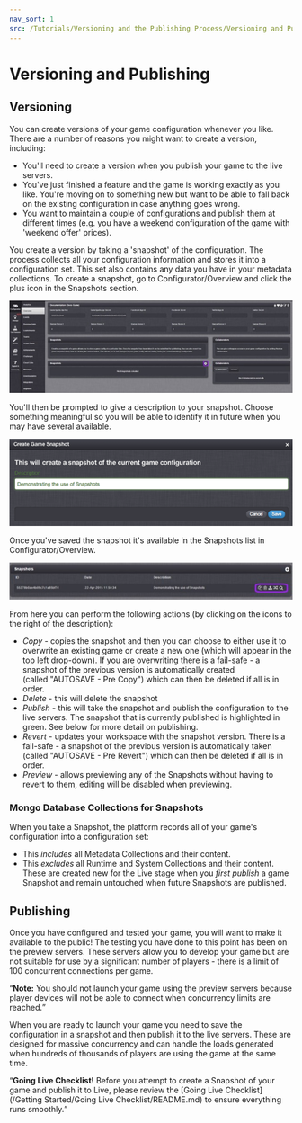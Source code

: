 ```yaml
---
nav_sort: 1
src: /Tutorials/Versioning and the Publishing Process/Versioning and Publishing a Game.md
---
```


# Versioning and Publishing

## Versioning

You can create versions of your game configuration whenever you like. There are a number of reasons you might want to create a version, including:

  * You'll need to create a version when you publish your game to the live servers.
  * You've just finished a feature and the game is working exactly as you like. You're moving on to something new but want to be able to fall back on the existing configuration in case anything goes wrong.
  * You want to maintain a couple of configurations and publish them at different times (e.g. you have a weekend configuration of the game with 'weekend offer' prices).

You create a version by taking a 'snapshot' of the configuration. The process collects all your configuration information and stores it into a configuration set. This set also contains any data you have in your metadata collections. To create a snapshot, go to Configurator/Overview and click the plus icon in the Snapshots section.

![](img/Versioning/1.jpg)

You'll then be prompted to give a description to your snapshot. Choose something meaningful so you will be able to identify it in future when you may have several available.

![](img/Versioning/2.png)

Once you've saved the snapshot it's available in the Snapshots list in Configurator/Overview.

![](img/Versioning/3.jpg)

From here you can perform the following actions (by clicking on the icons to the right of the description):

  * *Copy* \- copies the snapshot and then you can choose to either use it to overwrite an existing game or create a new one (which will appear in the top left drop-down). If you are overwriting there is a fail-safe - a snapshot of the previous version is automatically created (called "AUTOSAVE - Pre Copy") which can then be deleted if all is in order.
  * *Delete* \- this will delete the snapshot
  * *Publish* \- this will take the snapshot and publish the configuration to the live servers. The snapshot that is currently published is highlighted in green. See below for more detail on publishing.
  * *Revert* \- updates your workspace with the snapshot version. There is a fail-safe - a snapshot of the previous version is automatically taken (called "AUTOSAVE - Pre Revert") which can then be deleted if all is in order.
  * *Preview* \- allows previewing any of the Snapshots without having to revert to them, editing will be disabled when previewing.

### Mongo Database Collections for Snapshots

When you take a Snapshot, the platform records all of your game's configuration into a configuration set:
  * This *includes* all Metadata Collections and their content.
  * This *excludes* all Runtime and System Collections and their content. These are created new for the Live stage when you *first publish* a game Snapshot and remain untouched when future Snapshots are published.

## Publishing

Once you have configured and tested your game, you will want to make it available to the public! The testing you have done to this point has been on the preview servers. These servers allow you to develop your game but are not suitable for use by a significant number of players - there is a limit of 100 concurrent connections per game.

<q>**Note:** You should not launch your game using the preview servers because player devices will not be able to connect when concurrency limits are reached.</q>

When you are ready to launch your game you need to save the configuration in a snapshot and then publish it to the live servers. These are designed for massive concurrency and can handle the loads generated when hundreds of thousands of players are using the game at the same time.

<q>**Going Live Checklist!** Before you attempt to create a Snapshot of your game and publish it to Live, please review the [Going Live Checklist](/Getting Started/Going Live Checklist/README.md) to ensure everything runs smoothly.</q>
